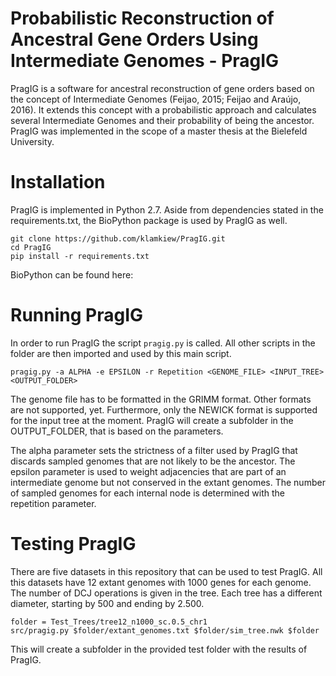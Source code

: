 # Probabilistic Reconstruction of Ancestral Gene Orders Using Intermediate Genomes - PragIG

PragIG is a software for ancestral reconstruction of gene orders based on the concept of Intermediate Genomes (Feijao, 2015; Feijao and Araújo, 2016).
It extends this concept with a probabilistic approach and calculates several Intermediate Genomes and their probability of being the ancestor.
PragIG was implemented in the scope of a master thesis at the Bielefeld University.

# Installation
PragIG is implemented in Python 2.7. Aside from dependencies stated in the requirements.txt, the BioPython package is used by PragIG as well.

```
git clone https://github.com/klamkiew/PragIG.git
cd PragIG
pip install -r requirements.txt
```

BioPython can be found here: 

# Running PragIG

In order to run PragIG the script `pragig.py` is called. All other scripts in the folder are then imported and used by this main script.
```
pragig.py -a ALPHA -e EPSILON -r Repetition <GENOME_FILE> <INPUT_TREE> <OUTPUT_FOLDER>
```
The genome file has to be formatted in the GRIMM format. Other formats are not supported, yet.
Furthermore, only the NEWICK format is supported for the input tree at the moment.
PragIG will create a subfolder in the OUTPUT_FOLDER, that is based on the parameters.

The alpha parameter sets the strictness of a filter used by PragIG that discards sampled genomes that are not likely to be the ancestor.
The epsilon parameter is used to weight adjacencies that are part of an intermediate genome but not conserved in the extant genomes.
The number of sampled genomes for each internal node is determined with the repetition parameter.

# Testing PragIG

There are five datasets in this repository that can be used to test PragIG.
All this datasets have 12 extant genomes with 1000 genes for each genome.
The number of DCJ operations is given in the tree. Each tree has a different diameter, starting by 500 and ending by 2.500.

```
folder = Test_Trees/tree12_n1000_sc.0.5_chr1
src/pragig.py $folder/extant_genomes.txt $folder/sim_tree.nwk $folder
```
This will create a subfolder in the provided test folder with the results of PragIG.